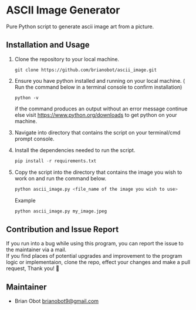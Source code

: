 # ASCII Image Generator

Pure Python script to generate ascii image art from a picture.

## Installation and Usage
1. Clone the repository to your local machine.
     ```git
     git clone https://github.com/brianobot/ascii_image.git
     ```
2. Ensure you have python installed and running on your local machine.
     ( Run the command below in a terminal console to confirm installation)
     ```
     python -v
     ```
     if the command produces an output without an error message continue <br/>
     else visit https://www.python.org/downloads to get python on your machine.

3. Navigate into directory that contains the script on your terminal/cmd prompt console.

4. Install the dependencies needed to run the script.
     ```python
     pip install -r requirements.txt
     ```
5. Copy the script into the directory that contains the image you wish to work on
   and run the command below.

   ```python
   python ascii_image.py <file_name of the image you wish to use>
   ```

   Example
   ```python
   python ascii_image.py my_image.jpeg
   ```

## Contribution and Issue Report
If you run into a bug while using this program, you can report the issue to the maintainer via a mail.<br/>
If you find places of potential upgrades and improvement to the program logic or implementaion,
clone the repo, effect your changes and 
make a pull request, Thank you! 🤗

## Maintainer
- Brian Obot <brianobot9@gmail.com>